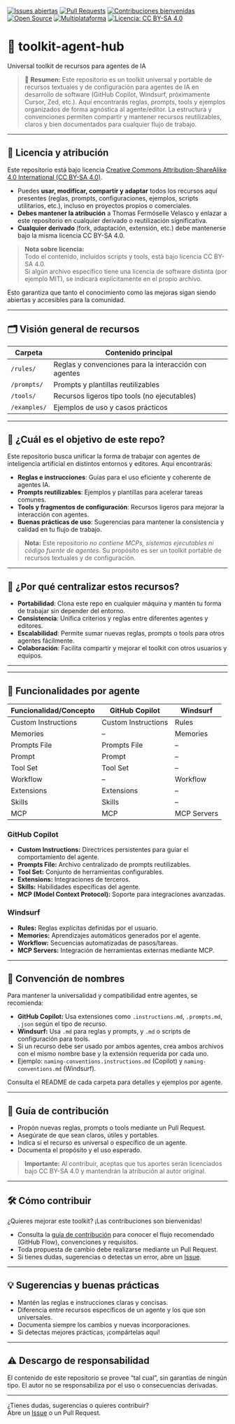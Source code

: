 [![Issues abiertas](https://img.shields.io/github/issues/thomasfermosellevelasco/toolkit-agent-hub?label=Issues%20abiertas)](https://github.com/thomasfermosellevelasco/toolkit-agent-hub/issues)
[![Pull Requests](https://img.shields.io/github/issues-pr/thomasfermosellevelasco/toolkit-agent-hub?label=Pull%20Requests)](https://github.com/thomasfermosellevelasco/toolkit-agent-hub/pulls)
[![Contribuciones bienvenidas](https://img.shields.io/badge/Contribuciones-bienvenidas-brightgreen.svg)](./CONTRIBUTING.md)
[![Open Source](https://img.shields.io/badge/Open%20Source-%F0%9F%94%91-blue.svg)](https://opensource.org/)
[![Multiplataforma](https://img.shields.io/badge/Plataforma-agn%C3%B3stica-blueviolet.svg)](#)
[![Licencia: CC BY-SA 4.0](https://img.shields.io/badge/Licencia-CC%20BY--SA%204.0-lightgrey.svg)](https://creativecommons.org/licenses/by-sa/4.0/)

# 🧰 toolkit-agent-hub
Universal toolkit de recursos para agentes de IA

> 🧭 **Resumen:**
> Este repositorio es un toolkit universal y portable de recursos textuales y de configuración para agentes de IA en desarrollo de software (GitHub Copilot, Windsurf, próximamente Cursor, Zed, etc.). Aquí encontrarás reglas, prompts, tools y ejemplos organizados de forma agnóstica al agente/editor. La estructura y convenciones permiten compartir y mantener recursos reutilizables, claros y bien documentados para cualquier flujo de trabajo.

---

## 📄 Licencia y atribución

Este repositorio está bajo licencia [Creative Commons Attribution-ShareAlike 4.0 International (CC BY-SA 4.0)](https://creativecommons.org/licenses/by-sa/4.0/).

- Puedes **usar, modificar, compartir y adaptar** todos los recursos aquí presentes (reglas, prompts, configuraciones, ejemplos, scripts utilitarios, etc.), incluso en proyectos propios o comerciales.
- **Debes mantener la atribución** a Thomas Fermóselle Velasco y enlazar a este repositorio en cualquier derivado o reutilización significativa.
- **Cualquier derivado** (fork, adaptación, extensión, etc.) debe mantenerse bajo la misma licencia CC BY-SA 4.0.

> **Nota sobre licencia:**  
> Todo el contenido, incluidos scripts y tools, está bajo licencia CC BY-SA 4.0.  
> Si algún archivo específico tiene una licencia de software distinta (por ejemplo MIT), se indicará explícitamente en el propio archivo.

Esto garantiza que tanto el conocimiento como las mejoras sigan siendo abiertas y accesibles para la comunidad.

---

## 🗂️ Visión general de recursos

| Carpeta      | Contenido principal                                   |
|--------------|------------------------------------------------------|
| `/rules/`    | Reglas y convenciones para la interacción con agentes |
| `/prompts/`  | Prompts y plantillas reutilizables                    |
| `/tools/`    | Recursos ligeros tipo tools (no ejecutables)          |
| `/examples/` | Ejemplos de uso y casos prácticos                     |

---

## 🎯 ¿Cuál es el objetivo de este repo?

Este repositorio busca unificar la forma de trabajar con agentes de inteligencia artificial en distintos entornos y editores. Aquí encontrarás:

- **Reglas e instrucciones**: Guías para el uso eficiente y coherente de agentes IA.
- **Prompts reutilizables**: Ejemplos y plantillas para acelerar tareas comunes.
- **Tools y fragmentos de configuración**: Recursos ligeros para mejorar la interacción con agentes.
- **Buenas prácticas de uso**: Sugerencias para mantener la consistencia y calidad en tu flujo de trabajo.

> **Nota:** Este repositorio _no contiene MCPs, sistemas ejecutables ni código fuente de agentes_. Su propósito es ser un toolkit portable de recursos textuales y de configuración.

---

## 🤝 ¿Por qué centralizar estos recursos?

- **Portabilidad**: Clona este repo en cualquier máquina y mantén tu forma de trabajar sin depender del entorno.
- **Consistencia**: Unifica criterios y reglas entre diferentes agentes y editores.
- **Escalabilidad**: Permite sumar nuevas reglas, prompts o tools para otros agentes fácilmente.
- **Colaboración**: Facilita compartir y mejorar el toolkit con otros usuarios y equipos.

---


---

## 🧩 Funcionalidades por agente

| Funcionalidad/Concepto   | GitHub Copilot      | Windsurf        |
|-------------------------|---------------------|-----------------|
| Custom Instructions     | Custom Instructions | Rules           |
| Memories                | –                   | Memories        |
| Prompts File            | Prompts File        | –               |
| Prompt                  | Prompt              | –               |
| Tool Set                | Tool Set            | –               |
| Workflow                | –                   | Workflow        |
| Extensions              | Extensions          | –               |
| Skills                  | Skills              | –               |
| MCP                     | MCP                 | MCP Servers     |

### GitHub Copilot

- **Custom Instructions:** Directrices persistentes para guiar el comportamiento del agente.
- **Prompts File:** Archivo centralizado de prompts reutilizables.
- **Tool Set:** Conjunto de herramientas configurables.
- **Extensions:** Integraciones de terceros.
- **Skills:** Habilidades específicas del agente.
- **MCP (Model Context Protocol):** Soporte para integraciones avanzadas.

### Windsurf

- **Rules:** Reglas explícitas definidas por el usuario.
- **Memories:** Aprendizajes automáticos generados por el agente.
- **Workflow:** Secuencias automatizadas de pasos/tareas.
- **MCP Servers:** Integración de herramientas externas mediante MCP.

---

## 📝 Convención de nombres

Para mantener la universalidad y compatibilidad entre agentes, se recomienda:

- **GitHub Copilot:** Usa extensiones como `.instructions.md`, `.prompts.md`, `.json` según el tipo de recurso.
- **Windsurf:** Usa `.md` para reglas y prompts, y `.md` o scripts de configuración para tools.
- Si un recurso debe ser usado por ambos agentes, crea ambos archivos con el mismo nombre base y la extensión requerida por cada uno.
- Ejemplo: `naming-conventions.instructions.md` (Copilot) y `naming-conventions.md` (Windsurf).

Consulta el README de cada carpeta para detalles y ejemplos por agente.

---

## 🚀 Guía de contribución

- Propón nuevas reglas, prompts o tools mediante un Pull Request.
- Asegúrate de que sean claros, útiles y portables.
- Indica si el recurso es universal o específico de un agente.
- Documenta el propósito y el uso esperado.

> **Importante:** Al contribuir, aceptas que tus aportes serán licenciados bajo CC BY-SA 4.0 y mantendrán la atribución al autor original.

---

## 🛠️ Cómo contribuir

¿Quieres mejorar este toolkit? ¡Las contribuciones son bienvenidas!

- Consulta la [guía de contribución](./CONTRIBUTING.md) para conocer el flujo recomendado (GitHub Flow), convenciones y requisitos.
- Toda propuesta de cambio debe realizarse mediante un Pull Request.
- Si tienes dudas, sugerencias o detectas un error, abre un [Issue](https://github.com/thomasfermosellevelasco/toolkit-agent-hub/issues).

---

## 💡 Sugerencias y buenas prácticas

- Mantén las reglas e instrucciones claras y concisas.
- Diferencia entre recursos específicos de un agente y los que son universales.
- Documenta siempre los cambios y nuevas incorporaciones.
- Si detectas mejores prácticas, ¡compártelas aquí!

---

## ⚠️ Descargo de responsabilidad

El contenido de este repositorio se provee “tal cual”, sin garantías de ningún tipo. El autor no se responsabiliza por el uso o consecuencias derivadas.

---

¿Tienes dudas, sugerencias o quieres contribuir?  
Abre un [Issue](https://github.com/thomasfermosellevelasco/toolkit-agent-hub/issues) o un Pull Request.
